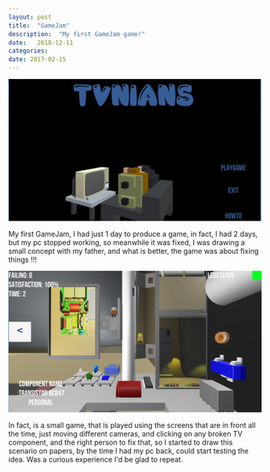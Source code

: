 ```yaml
---
layout: post
title:  "GameJam"
description:  "My first GameJam game!"
date:   2018-12-11
categories: 
date: 2017-02-15 
---
```



![My helpful screenshot](/assets/gameJam/Screenshot_0.png)

My first GameJam, I had just 1 day to produce a game, in fact, I had 2 days, but my pc stopped working, so meanwhile
it was fixed, I was drawing a small concept with my father, and what is better, the game was about fixing things !!!


![My helpful screenshot](/assets/gameJam/Screenshot_1.png)


In fact, is a small game, that is played using the screens that are in front all the time, just moving different cameras, and clicking
on any broken TV component, and the right person to fix that, so I started to draw this scenario on papers, by the time I had my pc back, could start
testing the idea.
Was a curious experience I'd be glad to repeat. 

